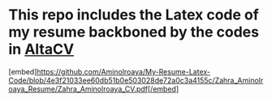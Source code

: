 # This repo includes the Latex code of my resume backboned by the codes in [AltaCV](https://github.com/liantze/AltaCV)
[embed]https://github.com/Aminolroaya/My-Resume-Latex-Code/blob/4e3f21033ee60db51b0e503028de72a0c3a4155c/Zahra_Aminolroaya_Resume/Zahra_Aminolroaya_CV.pdf[/embed]
